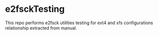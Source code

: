# e2fsckTesting
This repo performs e2fsck utilities testing for ext4 and xfs configurations relationship extracted from manual.
